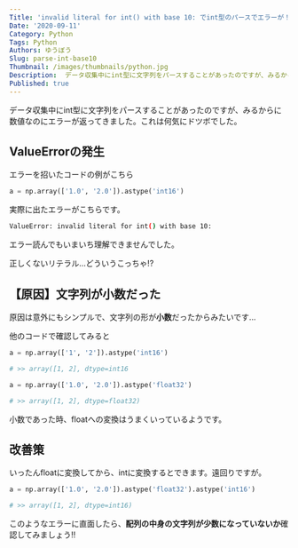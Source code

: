 ```yaml
---
Title: 'invalid literal for int() with base 10: でint型のパースでエラーが！ '
Date: '2020-09-11'
Category: Python
Tags: Python
Authors: ゆうぼう
Slug: parse-int-base10
Thumbnail: /images/thumbnails/python.jpg
Description:  データ収集中にint型に文字列をパースすることがあったのですが、みるからに数値なのにエラーが返ってきました。これは何気にドツボでした。
Published: true
---
```


データ収集中にint型に文字列をパースすることがあったのですが、みるからに数値なのにエラーが返ってきました。これは何気にドツボでした。

## ValueErrorの発生

エラーを招いたコードの例がこちら

~~~python
a = np.array(['1.0', '2.0']).astype('int16')
~~~


実際に出たエラーがこちらです。

~~~bash
ValueError: invalid literal for int() with base 10:
~~~

エラー読んでもいまいち理解できませんでした。

正しくないリテラル...どういうこっちゃ!?

## 【原因】文字列が小数だった

原因は意外にもシンプルで、文字列の形が**小数**だったからみたいです...

他のコードで確認してみると

~~~python
a = np.array(['1', '2']).astype('int16')

# >> array([1, 2], dtype=int16
~~~


~~~python
a = np.array(['1.0', '2.0']).astype('float32')

# >> array([1, 2], dtype=float32)
~~~


小数であった時、floatへの変換はうまくいっているようです。


## 改善策

いったんfloatに変換してから、intに変換するとできます。遠回りですが。

~~~python
a = np.array(['1.0', '2.0']).astype('float32').astype('int16')

# >> array([1, 2], dtype=int16)
~~~

このようなエラーに直面したら、**配列の中身の文字列が少数になっていないか**確認してみましょう!!
